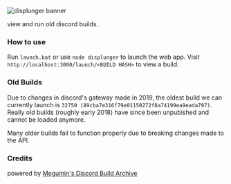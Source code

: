 ![displunger banner](https://cdn.discordapp.com/attachments/415951527258095616/822402726666436618/displunger.banner.png)

view and run old discord builds.

### How to use

Run `launch.bat` or use `node displunger` to launch the web app.
Visit `http://localhost:3000/launch/<BUILD HASH>` to view a build.

### Old Builds
Due to changes in discord's gateway made in 2019, the oldest build we can currently launch is `32750 (89cba7e316f79e01150272f8a74199ea9eada797)`.
Really old builds (roughly early 2018) have since been unpubished and cannot be loaded anymore.

Many older builds fail to function properly due to breaking changes made to the API.

### Credits
powered by [Megumin's Discord Build Archive](https://discord.sale)